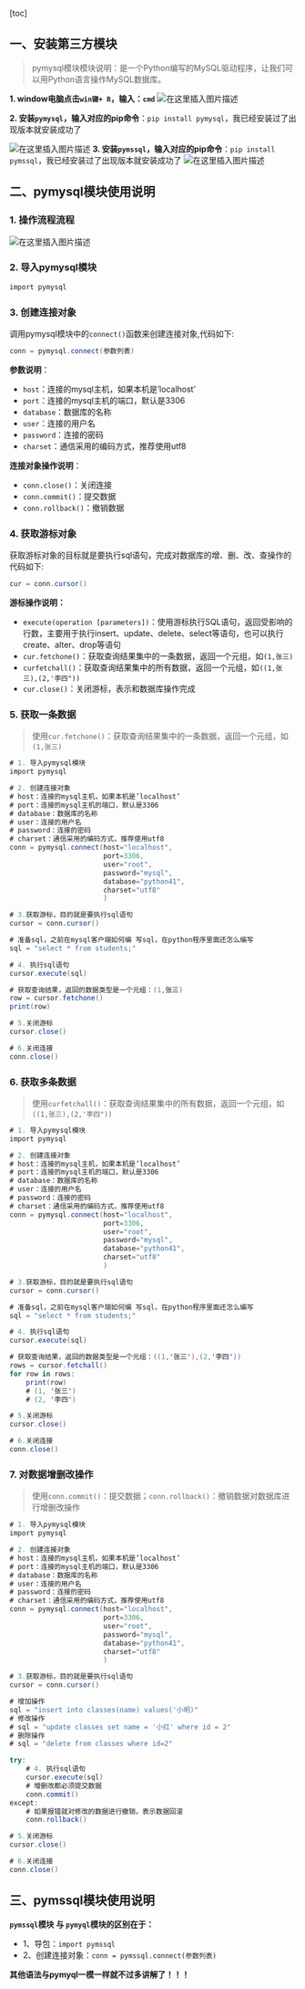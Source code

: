 [toc]

## 一、安装第三方模块

> pymysql模块模块说明：是一个Python编写的MySQL驱动程序，让我们可以用Python语言操作MySQL数据库。

**1. window电脑点击`win键+ R`，输入：`cmd`**
![在这里插入图片描述](https://img-blog.csdnimg.cn/1b2ce81ab29e439e8954c293fb4387e4.png)

**2. 安装`pymysql`，输入对应的pip命令**：`pip install pymysql`，我已经安装过了出现版本就安装成功了

![在这里插入图片描述](https://img-blog.csdnimg.cn/a796c4d8a7d84c499ed3591c62ba1d25.png)
**3. 安装`pymssql`，输入对应的pip命令**：`pip install pymssql`，我已经安装过了出现版本就安装成功了
![在这里插入图片描述](https://img-blog.csdnimg.cn/5ccc88e66e1f49a5b21ddea793b28429.png)

## 二、pymysql模块使用说明

### 1. 操作流程流程

![在这里插入图片描述](https://img-blog.csdnimg.cn/0c01706339404429b6b1172e427ed4c4.png)

### 2. 导入pymysql模块

```csharp
import pymysql
```

### 3. 创建连接对象

调用pymysqI模块中的`connect()`函数来创建连接对象,代码如下:

```csharp
conn = pymysql.connect(参数列表)
```

**参数说明**：

- `host`：连接的mysql主机，如果本机是’localhost’
- `port`：连接的mysql主机的端口，默认是3306
- `database`：数据库的名称
- `user`：连接的用户名
- `password`：连接的密码
- `charset`：通信采用的编码方式，推荐使用utf8

**连接对象操作说明**：

- `conn.close()`：关闭连接
- `conn.commit()`：提交数据
- `conn.rollback()`：撤销数据

### 4. 获取游标对象

获取游标对象的目标就是要执行sql语句，完成对数据库的增、删、改、查操作的代码如下:

```csharp
cur = conn.cursor()
```

**游标操作说明：**

- `execute(operation [parameters])`：使用游标执行SQL语句，返回受影响的行数，主要用于执行insert、update、delete、select等语句，也可以执行create、alter、drop等语句
- `cur.fetchone()`：获取查询结果集中的一条数据，返回一个元组，如`(1,张三)`
- `curfetchall()`：获取查询结果集中的所有数据，返回一个元组，如`((1,张三),(2,'李四"))`
- `cur.close()`：关闭游标，表示和数据库操作完成

### 5. 获取一条数据

> 使用`cur.fetchone()`：获取查询结果集中的一条数据，返回一个元组，如`(1,张三)`

```csharp
# 1. 导入pymysql模块
import pymysql

# 2. 创建连接对象
# host：连接的mysql主机，如果本机是’localhost’
# port：连接的mysql主机的端口，默认是3306
# database：数据库的名称
# user：连接的用户名
# password：连接的密码
# charset：通信采用的编码方式，推荐使用utf8
conn = pymysql.connect(host="localhost",
                       port=3306,
                       user="root",
                       password="mysql",
                       database="python41",
                       charset="utf8"
                       )

# 3.获取游标，目的就是要执行sql语句
cursor = conn.cursor()

# 准备sql，之前在mysql客户端如何编 写sql，在python程序里面还怎么编写
sql = "select * from students;"

# 4. 执行sql语句
cursor.execute(sql)

# 获取查询结果，返回的数据类型是一个元组：(1,张三)
row = cursor.fetchone()
print(row)

# 5.关闭游标
cursor.close()

# 6.关闭连接
conn.close()
```

### 6. 获取多条数据

> 使用`curfetchall()`：获取查询结果集中的所有数据，返回一个元组，如`((1,张三),(2,'李四"))`

```csharp
# 1. 导入pymysql模块
import pymysql

# 2. 创建连接对象
# host：连接的mysql主机，如果本机是’localhost’
# port：连接的mysql主机的端口，默认是3306
# database：数据库的名称
# user：连接的用户名
# password：连接的密码
# charset：通信采用的编码方式，推荐使用utf8
conn = pymysql.connect(host="localhost",
                       port=3306,
                       user="root",
                       password="mysql",
                       database="python41",
                       charset="utf8"
                       )

# 3.获取游标，目的就是要执行sql语句
cursor = conn.cursor()

# 准备sql，之前在mysql客户端如何编 写sql，在python程序里面还怎么编写
sql = "select * from students;"

# 4. 执行sql语句
cursor.execute(sql)

# 获取查询结果，返回的数据类型是一个元组：((1,'张三'),(2,'李四"))
rows = cursor.fetchall()
for row in rows:
    print(row)
    # (1, '张三')
    # (2, '李四")

# 5.关闭游标
cursor.close()

# 6.关闭连接
conn.close()
```

### 7. 对数据增删改操作

> 使用`conn.commit()`：提交数据；`conn.rollback()`：撤销数据对数据库进行增删改操作

```csharp
# 1. 导入pymysql模块
import pymysql

# 2. 创建连接对象
# host：连接的mysql主机，如果本机是’localhost’
# port：连接的mysql主机的端口，默认是3306
# database：数据库的名称
# user：连接的用户名
# password：连接的密码
# charset：通信采用的编码方式，推荐使用utf8
conn = pymysql.connect(host="localhost",
                       port=3306,
                       user="root",
                       password="mysql",
                       database="python41",
                       charset="utf8"
                       )

# 3.获取游标，目的就是要执行sql语句
cursor = conn.cursor()

# 增加操作
sql = "insert into classes(name) values('小明)"
# 修改操作
# sql = "update classes set name = '小红' where id = 2"
# 删除操作
# sql = "delete from classes where id=2"

try:
    # 4. 执行sql语句
    cursor.execute(sql)
    # 增删改都必须提交数据
    conn.commit()
except:
    # 如果报错就对修改的数据进行撤销，表示数据回滚
    conn.rollback()

# 5.关闭游标
cursor.close()

# 6.关闭连接
conn.close()
```

## 三、pymssql模块使用说明

**`pymssql`模块 与 `pymyql`模块的区别在于：**

- 1、导包：`import pymssql`
- 2、创建连接对象：`conn = pymssql.connect(参数列表)`

**其他语法与pymyql一模一样就不过多讲解了！！！**
